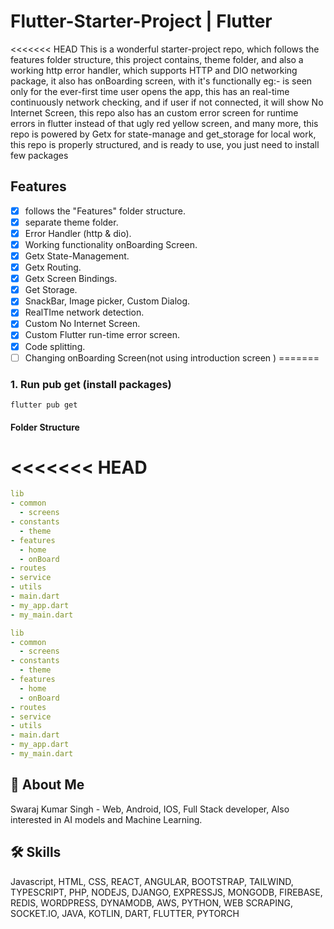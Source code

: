 # Flutter-Starter-Project | Flutter
<<<<<<< HEAD
This is a wonderful starter-project repo, which follows the features folder structure, this project contains, theme folder, and also a working http error handler, which supports HTTP and DIO networking package, it also has onBoarding screen, with it's functionally eg:- is seen only for the ever-first time user opens the app, this has an real-time continuously network checking, and if user if not connected, it will show No Internet Screen, this repo also has an custom error screen for runtime errors in flutter instead of that ugly red yellow screen, and many more, this repo is powered by Getx for state-manage and get_storage for local work, this repo is properly structured, and is ready to use, you just need to install few packages

## Features
- [x] follows the "Features" folder structure.
- [x] separate theme folder.
- [x] Error Handler (http & dio).
- [x] Working functionality onBoarding Screen.
- [x] Getx State-Management.
- [x] Getx Routing.
- [x] Getx Screen Bindings.
- [x] Get Storage.
- [x] SnackBar, Image picker, Custom Dialog.
- [x] RealTIme network detection.
- [x] Custom No Internet Screen.
- [x] Custom Flutter run-time error screen.
- [x] Code splitting.
- [ ] Changing onBoarding Screen(not using introduction screen )
=======

### 1. Run pub get (install packages)

```
flutter pub get
```

#### Folder Structure
<<<<<<< HEAD
=======

```yaml
lib
- common
  - screens
- constants
  - theme
- features
  - home
  - onBoard
- routes
- service
- utils
- main.dart
- my_app.dart
- my_main.dart
```

```yaml
lib
- common
  - screens
- constants
  - theme
- features
  - home
  - onBoard
- routes
- service
- utils
- main.dart
- my_app.dart
- my_main.dart
```

## 🚀 About Me

Swaraj Kumar Singh - Web, Android, IOS, Full Stack developer, Also interested in AI models and Machine Learning.


## 🛠 Skills
Javascript, HTML, CSS, REACT, ANGULAR, BOOTSTRAP, TAILWIND, TYPESCRIPT, PHP, NODEJS, DJANGO, EXPRESSJS, MONGODB, FIREBASE, REDIS, WORDPRESS, DYNAMODB, AWS, PYTHON, WEB SCRAPING, SOCKET.IO, JAVA, KOTLIN, DART, FLUTTER, PYTORCH

